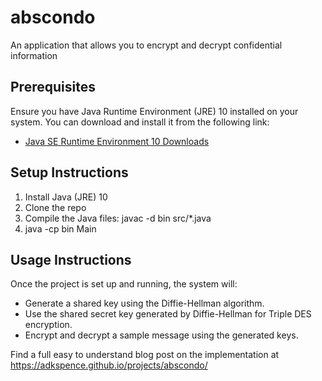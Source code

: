 # abscondo
An application that allows you to encrypt and decrypt confidential information

## Prerequisites

Ensure you have Java Runtime Environment (JRE) 10 installed on your system. You can download and install it from the following link:

- [Java SE Runtime Environment 10 Downloads](https://www.oracle.com/de/java/technologies/java-archive-javase10-downloads.html)

## Setup Instructions
1. Install Java (JRE) 10
2. Clone the repo
3. Compile the Java files: javac -d bin src/*.java
4. java -cp bin Main

## Usage Instructions
Once the project is set up and running, the system will:

- Generate a shared key using the Diffie-Hellman algorithm.
- Use the shared secret key generated by Diffie-Hellman for Triple DES encryption.
- Encrypt and decrypt a sample message using the generated keys.

Find a full easy to understand blog post on the implementation at https://adkspence.github.io/projects/abscondo/
